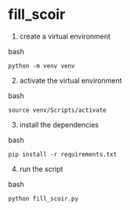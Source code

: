 # fill_scoir

1. create a virtual environment

bash

```
python -m venv venv
```

2. activate the virtual environment

bash

```
source venv/Scripts/activate
```

3. install the dependencies

bash

```
pip install -r requirements.txt
```

4. run the script

bash

```
python fill_scoir.py
```
